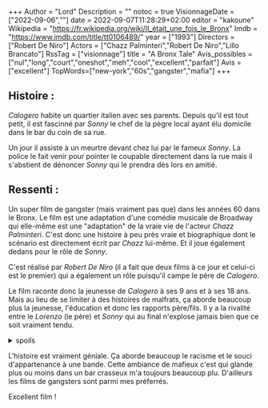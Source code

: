 +++
Author = "Lord"
Description = ""
notoc = true
VisionnageDate = ["2022-09-06",""]
date = 2022-09-07T11:28:29+02:00
editor = "kakoune"
Wikipedia = "https://fr.wikipedia.org/wiki/Il_était_une_fois_le_Bronx"
Imdb = "https://www.imdb.com/title/tt0106489/"
year = ["1993"]
Directors = ["Robert De Niro"]
Actors = ["Chazz Palminteri","Robert De Niro","Lillo Brancato"]
RssTag = ["visionnage"]
title = "A Bronx Tale"
Avis_possibles = ["nul","long","court","oneshot","meh","cool","excellent","parfait"]
Avis = ["excellent"] 
TopWords=["new-york","60s","gangster","mafia"]
+++
## Histoire :
*Calogero* habite un quartier italien avec ses parents.
Depuis qu'il est tout petit, il est fascinné par *Sonny* le chef de la pègre local ayant élu domicile dans le bar du coin de sa rue.

Un jour il assiste à un meurtre devant chez lui par le fameux *Sonny*.
La police le fait venir pour pointer le coupable directement dans la rue mais il s'abstient de dénoncer *Sonny* qui le prendra dès lors en amitié.

## Ressenti :
Un super film de gangster (mais vraiment pas que) dans les années 60 dans le Bronx.
Le film est une adaptation d'une comédie musicale de Broadway qui elle-même est une "adaptation" de la vraie vie de l'acteur *Chazz Palminteri*.
C'est donc une histoire à peu près vraie et biographique dont le scénario est directement écrit par *Chazz* lui-même.
Et il joue également dedans pour le rôle de *Sonny*.

C'est réalisé par *Robert De Niro* (il a fait que deux films à ce jour et celui-ci est le premier) qui a également un rôle puisqu'il campe le père de *Calogero*.

Le film raconte donc la jeunesse de *Calogero* à ses 9 ans et à ses 18 ans.
Mais au lieu de se limiter à des histoires de malfrats, ça aborde beaucoup plus la jeunesse, l'éducation et donc les rapports père/fils.
Il y a la rivalité entre le *Lorenzo* (le père) et *Sonny* qui au final n'explose jamais bien que ce soit vraiment tendu.

<details><summary>spoils</summary>

*Lorenzo* a peur que son fils soit corrompu et qu'il devienne un bandit mais d'un autre côté *Sonny* retient constamment *Calogero* pour qu'il ne finisse justement pas en bandit.
Les deux sont protecteurs et ce n'est jamais dit mais je pense que le père en est conscient à la fin.
Il doit se douter qu'il aurait déjà fini en loubard depuis longtemps.

Au final, *Calogero* traîne toujours dans ce milieu mafieux mais sans jamais vraiment y prendre part.
Il gravite autour mais n'est jamais impliqué, il est dans l'œil du cyclone et c'est justement ce qui le sauve.

Il obtient la protection et divers avantages sans jamais vraiment à avoir à en assumer les conséquences.

L'apparition de *Joe Pesci* à la fin est par contre assez dangeureuse.
Visiblement *Sonny* lui a déjà parlé de *Calogero* et on peut espérer qu'il lui permettra de garder son statut un peu particulier.

</details>

L'histoire est vraiment géniale.
Ça aborde beaucoup le racisme et le souci d'appartenance à une bande.
Cette ambiance de mafieux c'est qui glande plus ou moins dans un bar crasseux m'a toujours beaucoup plu.
D'ailleurs les films de gangsters sont parmi mes préferrés.

Excellent film !
